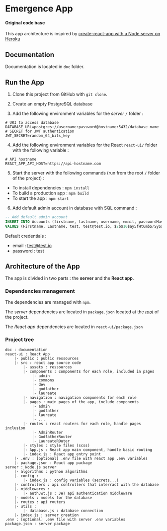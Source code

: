# Emergence App



#### Original code base

This app architecture is inspired by [create-react-app with a Node server on Heroku](https://github.com/mars/heroku-cra-node)



## Documentation

Documentation is located in `doc` folder.



## Run the App

1. Clone this project from GitHub with `git clone`.

2. Create an empty PostgreSQL database

3. Add the following environment variables for the *server* `/` folder :

```.env
# URI to access database
DATABASE_URL=postgres://username:password@hostname:5432/database_name
# SECRET for JWT authentication
JWT_SECRET=random_64_bits_key
```

4. Add the following environment variables for the React `react-ui/` folder with the following variable :

```.env
# API hostname 
REACT_APP_API_HOST=https://api-hostname.com
```

5. Start the server with the following commands (run from the root `/`  folder of the project) :

- To install dependencies : `npm install`
- To build a production app : `npm build`
- To start the app : `npm start`

6. Add default admin account in database with SQL command :

```SQL
-- Add default admin account
INSERT INTO Accounts (firstname, lastname, username, email, passwordHash, role, createdAt, updatedAt)
VALUES (Firstname, Lastname, test, test@test.io, $2b$10$ay5fHt6mbS/SySafWNh/EuUROBAw8Ph9yOzRBUvA43Fuq49ic1flC, admin, NOW(), NOW())
```
Default credentials :
- email : test@test.io
- password : test



## Architecture of the App

The app is divided in two parts : the **server** and the **React app**.



### Dependencies management

The dependencies are managed with `npm`.

The *server* dependencies are located in `package.json` located at the <u>*root*</u> of the project.

The *React app* dependencies are located in `react-ui/package.json` 



### Project tree

```
doc : documentation
react-ui : React App
    |- public : public ressources
    |- src : react app source code
        |- assets : ressources
        |- components : components for each role, included in pages
            |- admin
            |- commons
            |- dev
            |- godfather
            |- laureate
        |- navigation : navigation components for each role
        |- pages : main pages of the app, include components
            |- admin
            |- godfather
            |- laureate
            |- ...
        |- routes : react routers for each role, handle pages inclusion
            |- AdminRouter
            |- GodfatherRouter
            |- LaureateROuter
        |- styles : style files (scss)
        |- App.js : React app main component, handle basic routing
        |- index.js : React app entry point
    |- .env : [optional] .env file with react app .env variables
    |- package.json : React app package
server : Node.js server
	|- algorithms : python algorithms
    |- config :
        |- index.js : config variables (secrets...)
    |- controllers : api controllers that interract with the database
    |- middlewares :
        |- authJwt.js : JWT api authentication middleware
    |- models : models for the database
    |- routes : api routers
    |- utils :
        |- database.js : database connection
    |- index.js : server creation
.env : [optional] .env file with server .env variables
package.json : server package
```

